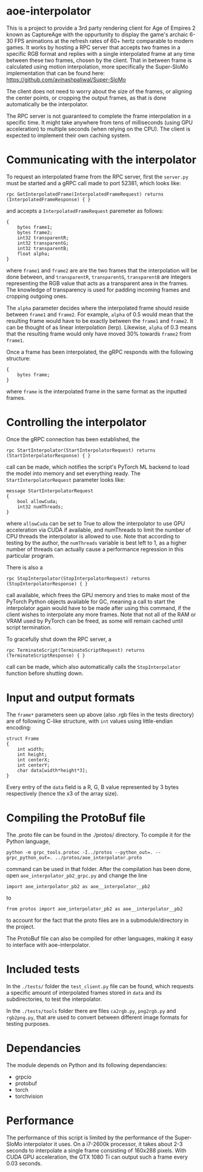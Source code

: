 # aoe-interpolator

This is a project to provide a 3rd party rendering client for Age of Empires 2 known as CaptureAge with the oppurtunity to display the game's archaic 6-30 FPS animations at the refresh rates of 60+ hertz comparable to modern games. It works by hosting a RPC server that accepts two frames in a specific RGB format and replies with a single interpolated frame at any time between these two frames, chosen by the client. That in between frame is calculated using motion interpolation, more specifically the Super-SloMo implementation that can be found here: https://github.com/avinashpaliwal/Super-SloMo

The client does not need to worry about the size of the frames, or aligning the center points, or cropping the output frames, as that is done automatically be the interpolator.

The RPC server is not guaranteed to complete the frame interpolation in a specific time. It might take anywhere from tens of milliseconds (using GPU acceleration) to multiple seconds (when relying on the CPU). The client is expected to implement their own caching system.

# Communicating with the interpolator

To request an interpolated frame from the RPC server, first the `server.py` must be started and a gRPC call made to port 52381, which looks like:

`rpc GetInterpolatedFrame(InterpolatedFrameRequest) returns (InterpolatedFrameResponse) { }`

and accepts a `InterpolatedFrameRequest` paremeter as follows:
```message InterpolatedFrameRequest
{
    bytes frame1;
    bytes frame2;
    int32 transparentR;
    int32 transparentG;
    int32 transparentB;
    float alpha;
}
```

where `frame1` and `frame2` are are the two frames that the interpolation will be done between, and `transparentR`, `transparentG`, `transparentB` are integers representing the RGB value that acts as a transparent area in the frames. The knowledge of transparency is used for padding incoming frames and cropping outgoing ones.

The `alpha` parameter decides where the interpolated frame should reside between `frame1` and `frame2`. For example, `alpha` of 0.5 would mean that the resulting frame would have to be exactly between the `frame1` and `frame2`. It can be thought of as linear interpolation (lerp). Likewise, `alpha` of 0.3 means that the resulting frame would only have moved 30% towards `frame2` from `frame1`.

Once a frame has been interpolated, the gRPC responds with the following structure:

```message InterpolatedFrameResponse
{
    bytes frame;
}
```

where `frame` is the interpolated frame in the same format as the inputted frames.

# Controlling the interpolator

Once the gRPC connection has been established, the

`rpc StartInterpolator(StartInterpolatorRequest) returns (StartInterpolatorResponse) { }`

call can be made, which notifies the script's PyTorch ML backend to load the model into memory and set everything ready. The `StartInterpolatorRequest` parameter looks like:

```
message StartInterpolatorRequest
{
    bool allowCuda;
    int32 numThreads;
}
```

where `allowCuda` can be set to True to allow the interpolator to use GPU acceleration via CUDA if available, and numThreads to limit the number of CPU threads the interpolator is allowed to use. Note that according to testing by the author, the `numThreads` variable is best left to 1, as a higher number of threads can actually cause a performance regression in this particular program.

There is also a

`rpc StopInterpolator(StopInterpolatorRequest) returns (StopInterpolatorResponse) { }`

call available, which frees the GPU memory and tries to make most of the PyTorch Python objects available for GC, meaning a call to start the interpolator again would have to be made after using this command, if the client wishes to interpolate any more frames. Note that not all of the RAM or VRAM used by PyTorch can be freed, as some will remain cached until script termination.


To gracefully shut down the RPC server, a

`rpc TerminateScript(TerminateScriptRequest) returns (TerminateScriptResponse) { }`

call can be made, which also automatically calls the `StopInterpolator` function before shutting down.

# Input and output formats

The `frame*` parameters seen up above (also .rgb files in the tests directory) are of following C-like structure, with `int` values using little-endian encoding:

```
struct Frame
{
    int width;
    int height;
    int centerX;
    int centerY;
    char data[width*height*3];
}
```

Every entry of the `data` field is a R, G, B value represented by 3 bytes respectively (hence the x3 of the array size).

# Compiling the ProtoBuf file

The .proto file can be found in the ./protos/ directory. To compile it for the Python language,

`python -m grpc_tools.protoc -I../protos --python_out=. --grpc_python_out=. ../protos/aoe_interpolator.proto`

command can be used in that folder. After the compilation has been done, open `aoe_interpolator_pb2_grpc.py` and change the line

`import aoe_interpolator_pb2 as aoe__interpolator__pb2`

to

`from protos import aoe_interpolator_pb2 as aoe__interpolator__pb2`

to account for the fact that the proto files are in a submodule/directory in the project.

The ProtoBuf file can also be compiled for other languages, making it easy to interface with aoe-interpolator.

# Included tests

In the `./tests/` folder the `test_client.py` file can be found, which requests a specific amount of interpolated frames stored in `data` and its subdirectories, to test the interpolator.

In the `./tests/tools` folder there are files `ca2rgb.py`, `png2rgb.py` and `rgb2png.py`, that are used to convert between different image formats for testing purposes.

# Dependancies

The module depends on Python and its following dependancies:
* grpcio
* protobuf
* torch
* torchvision

# Performance

The performance of this script is limited by the performance of the Super-SloMo interpolator it uses. On a i7-2600k processor, it takes about 2-3 seconds to interpolate a single frame consisting of 160x288 pixels. With CUDA GPU acceleration, the GTX 1080 Ti can output such a frame every 0.03 seconds.

